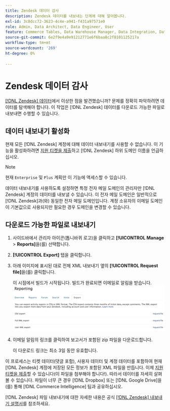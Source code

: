 ```yaml
---
title: Zendesk 데이터 감사
description: Zendesk 데이터를 내보내는 단계에 대해 알아봅니다.
exl-id: 3c8dcc72-3623-4c4e-a941-f431a97571e0
role: Admin, Data Architect, Data Engineer, User
feature: Commerce Tables, Data Warehouse Manager, Data Integration, Data Import/Export
source-git-commit: 6e2f9e4a9e91212771e6f6baa8c2f8101125217a
workflow-type: tm+mt
source-wordcount: '269'
ht-degree: 0%

---
```


# Zendesk 데이터 감사

[[!DNL Zendesk] 데이터](../integrations/exp-zendesk-data.md)에서 이상한 점을 발견했습니까? 문제를 정확히 파악하려면 데이터를 탐색해야 합니다. 이 작업은 [!DNL Zendesk] 데이터를 다운로드 가능한 파일로 내보내면 수행할 수 있습니다.

## 데이터 내보내기 활성화

현재 모든 [!DNL Zendesk] 계정에 대해 데이터 내보내기를 사용할 수 없습니다. 이 기능을 활성화하려면 [지원 티켓을 제출](https://experienceleague.adobe.com/docs/commerce-knowledge-base/kb/troubleshooting/miscellaneous/mbi-service-policies.html?lang=ko)하고 [!DNL Zendesk] 하위 도메인 이름을 언급하십시오.

>[!NOTE]
>
>현재 `Enterprise` 및 `Plus` 계획만 이 기능에 액세스할 수 있습니다.

데이터 내보내기를 사용하도록 설정하면 특정 전자 메일 도메인의 관리자만 [!DNL Zendesk] 계정의 데이터를 내보낼 수 있습니다. 이 전자 메일 도메인은 일반적으로 [!DNL Zendesk]과(와) 동일한 전자 메일 도메인입니다. 계정 소유자의 이메일 도메인이 기본값으로 사용되지만 필요한 경우 도메인을 변경할 수 있습니다.

## 다운로드 가능한 파일로 내보내기

1. 사이드바에서 관리자 아이콘(톱니바퀴 로고)을 클릭하고 **[!UICONTROL Manage** > **Reports]**&#x200B;을(를) 선택합니다.
1. **[!UICONTROL Export]** 탭을 클릭합니다.
1. 아래 이미지에 표시된 대로 전체 XML 내보내기 옆의 **[!UICONTROL Request file]**&#x200B;을(를) 클릭합니다.

   이 시점에서 빌드가 시작됩니다. 빌드가 완료되면 이메일로 알림을 받습니다.
   ![reports_export_new.png](../../../assets/reports_export_new.png)

1. 이메일 알림의 링크를 클릭하여 보고서가 포함된 zip 파일을 다운로드합니다.

   이 다운로드 링크는 최소 3일 동안 유효합니다.

이 프로세스는 티켓 데이터(댓글 포함), 사용자 데이터 및 계정 데이터를 포함하여 현재 [!DNL Zendesk] 계정에 저장된 모든 정보가 포함된 XML 파일을 만듭니다. 이제 [지원 티켓을 제출](https://experienceleague.adobe.com/docs/commerce-knowledge-base/kb/troubleshooting/miscellaneous/mbi-service-policies.html?lang=ko)할 수 있습니다(이 파일을 첨부해야 합니다!). 따라서 데이터를 자세히 살펴볼 수 있습니다. 파일이 너무 큰 경우 [!DNL Dropbox] 또는 [!DNL Google Drive]을(를) 통해 [!DNL Commerce Intelligence] 팀과 공유하십시오.

[!DNL Zendesk] 파일 내보내기에 대한 자세한 내용은 공식 [[!DNL Zendesk] 내보내기 설명서](https://support.zendesk.com/hc/en-us/articles/4408886165402-Exporting-data-to-a-JSON-CSV-or-XML-file)를 참조하세요.
